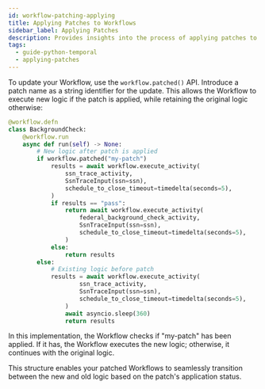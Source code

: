 ```yaml
---
id: workflow-patching-applying
title: Applying Patches to Workflows
sidebar_label: Applying Patches
description: Provides insights into the process of applying patches to Temporal workflows, highlighting changes and transitions.
tags:
  - guide-python-temporal
  - applying-patches
---
```


To update your Workflow, use the `workflow.patched()` API. Introduce a patch name as a string identifier for the update. This allows the Workflow to execute new logic if the patch is applied, while retaining the original logic otherwise:

```python
@workflow.defn
class BackgroundCheck:
    @workflow.run
    async def run(self) -> None:
        # New logic after patch is applied
        if workflow.patched("my-patch")
            results = await workflow.execute_activity(
                ssn_trace_activity,
                SsnTraceInput(ssn=ssn),
                schedule_to_close_timeout=timedelta(seconds=5),
            )
            if results == "pass":
                return await workflow.execute_activity(
                    federal_background_check_activity,
                    SsnTraceInput(ssn=ssn),
                    schedule_to_close_timeout=timedelta(seconds=5),
                )
            else:
                return results
        else:
            # Existing logic before patch
            results = await workflow.execute_activity(
                    ssn_trace_activity,
                    SsnTraceInput(ssn=ssn),
                    schedule_to_close_timeout=timedelta(seconds=5),
                )
                await asyncio.sleep(360)
                return results
```

In this implementation, the Workflow checks if "my-patch" has been applied. If it has, the Workflow executes the new logic; otherwise, it continues with the original logic.

This structure enables your patched Workflows to seamlessly transition between the new and old logic based on the patch's application status.
